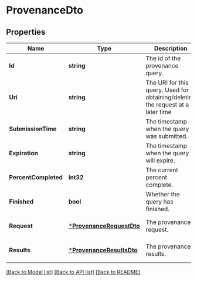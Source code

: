 # ProvenanceDto

## Properties
Name | Type | Description | Notes
------------ | ------------- | ------------- | -------------
**Id** | **string** | The id of the provenance query. | [optional] [default to null]
**Uri** | **string** | The URI for this query. Used for obtaining/deleting the request at a later time | [optional] [default to null]
**SubmissionTime** | **string** | The timestamp when the query was submitted. | [optional] [default to null]
**Expiration** | **string** | The timestamp when the query will expire. | [optional] [default to null]
**PercentCompleted** | **int32** | The current percent complete. | [optional] [default to null]
**Finished** | **bool** | Whether the query has finished. | [optional] [default to null]
**Request** | [***ProvenanceRequestDto**](ProvenanceRequestDTO.md) | The provenance request. | [optional] [default to null]
**Results** | [***ProvenanceResultsDto**](ProvenanceResultsDTO.md) | The provenance results. | [optional] [default to null]

[[Back to Model list]](../README.md#documentation-for-models) [[Back to API list]](../README.md#documentation-for-api-endpoints) [[Back to README]](../README.md)


